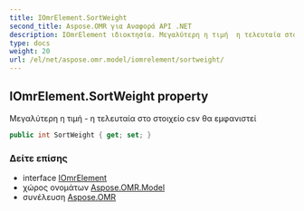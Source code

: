 ```yaml
---
title: IOmrElement.SortWeight
second_title: Aspose.OMR για Αναφορά API .NET
description: IOmrElement ιδιοκτησία. Μεγαλύτερη η τιμή  η τελευταία στο στοιχείο csv θα εμφανιστεί
type: docs
weight: 20
url: /el/net/aspose.omr.model/iomrelement/sortweight/
---
```

## IOmrElement.SortWeight property

Μεγαλύτερη η τιμή - η τελευταία στο στοιχείο csv θα εμφανιστεί

```csharp
public int SortWeight { get; set; }
```

### Δείτε επίσης

* interface [IOmrElement](../)
* χώρος ονομάτων [Aspose.OMR.Model](../../iomrelement/)
* συνέλευση [Aspose.OMR](../../../)


